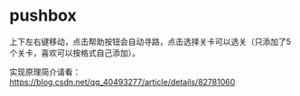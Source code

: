 # pushbox

上下左右键移动，点击帮助按钮会自动寻路，点击选择关卡可以选关（只添加了5个关卡，喜欢可以按格式自己添加）。

实现原理简介请看：https://blog.csdn.net/qq_40493277/article/details/82781060
